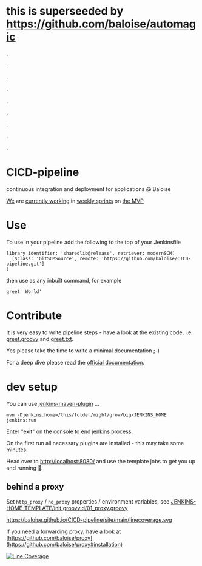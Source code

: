 # this is superseeded by https://github.com/baloise/automagic

.

.

.

.

.

.

.

.

.



# CICD-pipeline
continuous integration and deployment for applications @ Baloise

[We](https://github.com/orgs/baloise/teams/cicd-pipeline/members) are [currently working](https://github.com/baloise/CICD-pipeline/projects/1) in [weekly sprints](https://github.com/baloise/CICD-pipeline/milestones) on [the MVP](https://github.com/baloise/CICD-pipeline/wiki/CICD-pipeline-MVP) 


# Use
 
To use in your pipeline add the following to the top of your Jenkinsfile

```
library identifier: 'sharedlib@release', retriever: modernSCM(
  [$class: 'GitSCMSource', remote: 'https://github.com/baloise/CICD-pipeline.git']
)
```

then use as any inbuilt command, for example

```
greet 'World'
```

# Contribute

It is very easy to write pipeline steps - have a look at the existing code, i.e. [greet.groovy](./vars/greet.groovy) and  [greet.txt](./docs/vars/greet.md). 

Yes please take the time to write a minimal documentation ;-) 

For a deep dive please read the [official documentation](https://jenkins.io/doc/book/pipeline/shared-libraries/).  


# dev setup

You can use [jenkins-maven-plugin](https://github.com/baloise/jenkins-maven-plugin) ... 

```
mvn -Djenkins.home=/this/folder/might/grow/big/JENKINS_HOME jenkins:run
```

Enter "exit" on the console to end jenkins process.

On the first run all necessary plugins are installed - this may take some minutes. 

Head over to [http://localhost:8080/](http://localhost:8080/) and use the template jobs to get you up and running 🚀.

## behind a proxy
Set `http_proxy` / `no_proxy` properties / environment variables, see [JENKINS-HOME-TEMPLATE/init.groovy.d/01_proxy.groovy](./JENKINS-HOME-TEMPLATE/init.groovy.d/01_proxy.groovy)


https://baloise.github.io/CICD-pipeline/site/main/linecoverage.svg

If you need a forwarding proxy, have a look at [https://github.com/baloise/proxy](https://github.com/baloise/proxy#installation) 



[![Line Coverage](https://baloise.github.io/CICD-pipeline/site/main/linecoverage.svg)](https://baloise.github.io/CICD-pipeline/site/main/jacoco)
